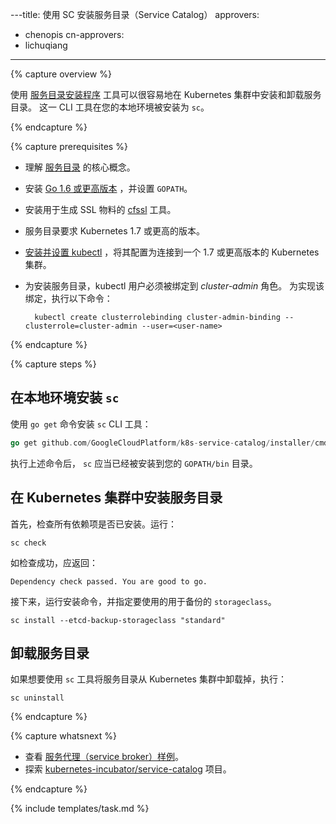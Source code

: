 ﻿---title: 使用 SC 安装服务目录（Service Catalog）
approvers:
- chenopis
cn-approvers:
- lichuqiang
---


{% capture overview %}


使用 [服务目录安装程序](https://github.com/GoogleCloudPlatform/k8s-service-catalog#installation) 工具可以很容易地在 Kubernetes 集群中安装和卸载服务目录。 这一 CLI 工具在您的本地环境被安装为 `sc`。

{% endcapture %}


{% capture prerequisites %}

* 理解 [服务目录](/docs/concepts/service-catalog/) 的核心概念。
* 安装 [Go 1.6 或更高版本](https://golang.org/dl/) ，并设置 `GOPATH`。
* 安装用于生成 SSL 物料的 [cfssl](https://github.com/cloudflare/cfssl) 工具。
* 服务目录要求 Kubernetes 1.7 或更高的版本。
* [安装并设置 kubectl](https://kubernetes.io/docs/tasks/tools/install-kubectl/) ，将其配置为连接到一个 1.7 或更高版本的 Kubernetes 集群。
* 为安装服务目录，kubectl 用户必须被绑定到 *cluster-admin* 角色。 为实现该绑定，执行以下命令：

        kubectl create clusterrolebinding cluster-admin-binding --clusterrole=cluster-admin --user=<user-name>

{% endcapture %}


{% capture steps %}

## 在本地环境安装 `sc`

使用 `go get` 命令安装 `sc` CLI 工具：

```Go
go get github.com/GoogleCloudPlatform/k8s-service-catalog/installer/cmd/sc
```


执行上述命令后， `sc` 应当已经被安装到您的 `GOPATH/bin` 目录。


## 在 Kubernetes 集群中安装服务目录

首先，检查所有依赖项是否已安装。运行：

```shell
sc check
```


如检查成功，应返回：

```
Dependency check passed. You are good to go.
``` 


接下来，运行安装命令，并指定要使用的用于备份的 `storageclass`。

```shell
sc install --etcd-backup-storageclass "standard"
```


## 卸载服务目录

如果想要使用 `sc` 工具将服务目录从 Kubernetes 集群中卸载掉，执行：

```shell
sc uninstall
```

{% endcapture %}


{% capture whatsnext %}

* 查看 [服务代理（service broker）样例](https://github.com/openservicebrokerapi/servicebroker/blob/master/gettingStarted.md#sample-service-brokers)。
* 探索 [kubernetes-incubator/service-catalog](https://github.com/kubernetes-incubator/service-catalog) 项目。

{% endcapture %}


{% include templates/task.md %}
